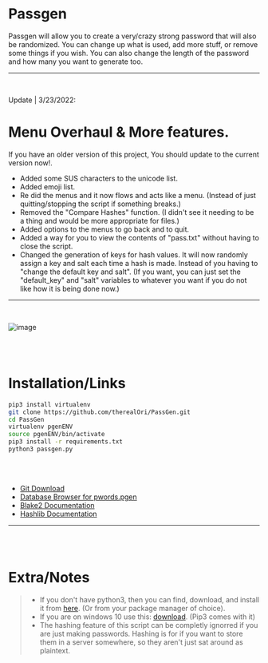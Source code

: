 # Passgen
Passgen will allow you to create a very/crazy strong password that will also be randomized.
You can change up what is used, add more stuff, or remove some things if you wish. You can also change the length of the password and how many you want to generate too.
__ __

<br />

Update | 3/23/2022:
# Menu Overhaul & More features.
If you have an older version of this project, You should update to the current version now!.

- Added some SUS characters to the unicode list.
- Added emoji list.
- Re did the menus and it now flows and acts like a menu. (Instead of just quitting/stopping the script if something breaks.)
- Removed the "Compare Hashes" function. (I didn't see it needing to be a thing and would be more appropriate for files.)
- Added options to the menus to go back and to quit.
- Added a way for you to view the contents of "pass.txt" without having to close the script.
- Changed the generation of keys for hash values. It will now randomly assign a key and salt each time a hash is made. Instead of you having to "change the default key and salt". (If you want, you can just set the "default_key" and "salt" variables to whatever you want if you do not like how it is being done now.)

__ __

<br />

![image](https://user-images.githubusercontent.com/45724082/160468057-cacc5a76-822a-4e9b-a079-d203375f6b11.png)



<br />
<br />

# Installation/Links

```zsh
pip3 install virtualenv
git clone https://github.com/therealOri/PassGen.git
cd PassGen
virtualenv pgenENV
source pgenENV/bin/activate
pip3 install -r requirements.txt
python3 passgen.py
```

<br />
<br />

- [Git Download](https://git-scm.com/downloads)
- [Database Browser for pwords.pgen](https://sqlitebrowser.org/dl/)
- [Blake2 Documentation](https://www.blake2.net)
- [Hashlib Documentation](https://docs.python.org/3/library/hashlib.html)
__ __

<br />
<br />

# Extra/Notes
> - If you don't have python3, then you can find, download, and install it from [here](https://www.python.org/downloads/). (Or from your package manager of choice).
> - If you are on windows 10 use this: [download](https://www.python.org/ftp/python/3.10.3/python-3.10.3-amd64.exe). (Pip3 comes with it)
> - The hashing feature of this script can be completly ignorred if you are just making passwords. Hashing is for if you want to store them in a server somewhere, so they aren't just sat around as plaintext.
